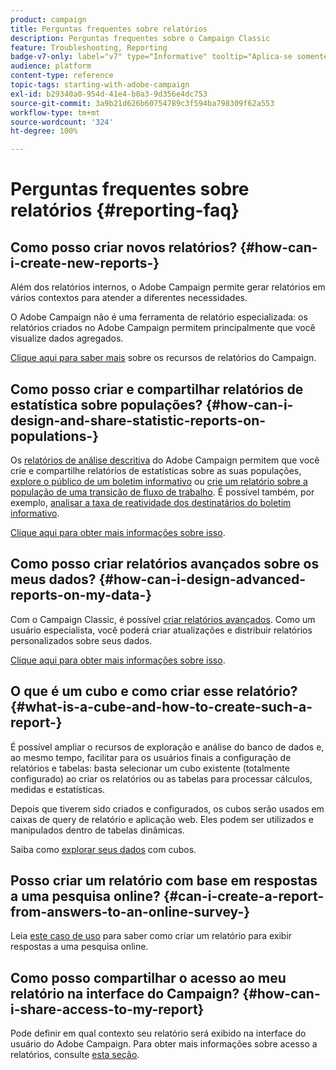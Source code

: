 ```yaml
---
product: campaign
title: Perguntas frequentes sobre relatórios
description: Perguntas frequentes sobre o Campaign Classic
feature: Troubleshooting, Reporting
badge-v7-only: label="v7" type="Informative" tooltip="Aplica-se somente ao Campaign Classic v7"
audience: platform
content-type: reference
topic-tags: starting-with-adobe-campaign
exl-id: b29340a0-954d-41e4-b0a3-9d356e4dc753
source-git-commit: 3a9b21d626b60754789c3f594ba798309f62a553
workflow-type: tm+mt
source-wordcount: '324'
ht-degree: 100%

---
```


# Perguntas frequentes sobre relatórios {#reporting-faq}



## Como posso criar novos relatórios? {#how-can-i-create-new-reports-}

Além dos relatórios internos, o Adobe Campaign permite gerar relatórios em vários contextos para atender a diferentes necessidades.

O Adobe Campaign não é uma ferramenta de relatório especializada: os relatórios criados no Adobe Campaign permitem principalmente que você visualize dados agregados.

[Clique aqui para saber mais](../../reporting/using/about-adobe-campaign-reporting-tools.md) sobre os recursos de relatórios do Campaign.

## Como posso criar e compartilhar relatórios de estatística sobre populações? {#how-can-i-design-and-share-statistic-reports-on-populations-}

Os [relatórios de análise descritiva](../../reporting/using/about-descriptive-analysis.md) do Adobe Campaign permitem que você crie e compartilhe relatórios de estatísticas sobre as suas populações, [explore o público de um boletim informativo](../../reporting/using/use-cases.md#analyzing-a-population) ou [crie um relatório sobre a população de uma transição de fluxo de trabalho](../../reporting/using/use-cases.md#analyzing-a-transition-target-in-a-workflow). É possível também, por exemplo, [analisar a taxa de reatividade dos destinatários do boletim informativo](../../reporting/using/use-cases.md#analyzing-recipient-tracking-logs).

[Clique aqui para obter mais informações sobre isso](../../reporting/using/about-descriptive-analysis.md).

## Como posso criar relatórios avançados sobre os meus dados? {#how-can-i-design-advanced-reports-on-my-data-}

Com o Campaign Classic, é possível [criar relatórios avançados](../../reporting/using/about-reports-creation-in-campaign.md). Como um usuário especialista, você poderá criar atualizações e distribuir relatórios personalizados sobre seus dados.

[Clique aqui para obter mais informações sobre isso](../../reporting/using/about-reports-creation-in-campaign.md).

## O que é um cubo e como criar esse relatório? {#what-is-a-cube-and-how-to-create-such-a-report-}

É possível ampliar o recursos de exploração e análise do banco de dados e, ao mesmo tempo, facilitar para os usuários finais a configuração de relatórios e tabelas: basta selecionar um cubo existente (totalmente configurado) ao criar os relatórios ou as tabelas para processar cálculos, medidas e estatísticas.

Depois que tiverem sido criados e configurados, os cubos serão usados em caixas de query de relatório e aplicação web. Eles podem ser utilizados e manipulados dentro de tabelas dinâmicas.

Saiba como [explorar seus dados](../../reporting/using/ac-cubes.md) com cubos.

## Posso criar um relatório com base em respostas a uma pesquisa online? {#can-i-create-a-report-from-answers-to-an-online-survey-}

Leia [este caso de uso](../../surveys/using/use-case--displaying-report-on-answers-to-an-online-survey.md) para saber como criar um relatório para exibir respostas a uma pesquisa online.

## Como posso compartilhar o acesso ao meu relatório na interface do Campaign? {#how-can-i-share-access-to-my-report}

Pode definir em qual contexto seu relatório será exibido na interface do usuário do Adobe Campaign. Para obter mais informações sobre acesso a relatórios, consulte [esta seção](../../reporting/using/configuring-access-to-the-report.md).
